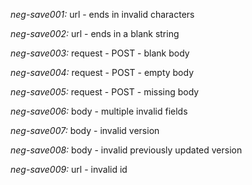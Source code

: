 *neg-save001:* url - ends in invalid characters

*neg-save002:* url - ends in a blank string

*neg-save003:* request - POST - blank body

*neg-save004:* request - POST - empty body

*neg-save005:* request - POST - missing body

*neg-save006:* body - multiple invalid fields

*neg-save007:* body - invalid version

*neg-save008:* body - invalid previously updated version

*neg-save009:* url - invalid id

